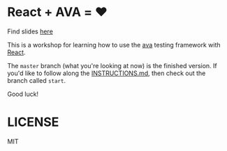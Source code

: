 # React + AVA = ❤️

Find slides [here](http://kcd.im/react-ava)

This is a workshop for learning how to use the [ava](https://npmjs.org/package/ava)
testing framework with [React](https://npmjs.org/package/react).

The `master` branch (what you're looking at now) is the finished version.
If you'd like to follow along the [INSTRUCTIONS.md](blob/master/INSTRUCTIONS.md),
then check out the branch called `start`.

Good luck!

# LICENSE

MIT

